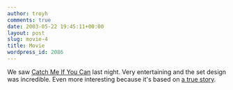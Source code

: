 ```yaml
---
author: troyh
comments: true
date: 2003-05-22 19:45:11+00:00
layout: post
slug: movie-4
title: Movie
wordpress_id: 2086
---
```


We saw [Catch Me If You Can](http://www.dreamworks.com/catchthem/jump2.html) last night. Very entertaining and the set design was incredible. Even more interesting because it's based on [a true story](http://www.abagnale.com/facomments.html).
